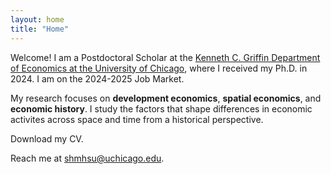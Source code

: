 ```yaml
---
layout: home
title: "Home"
---
```


Welcome! I am a Postdoctoral Scholar at the [Kenneth C. Griffin Department of Economics at the University of Chicago](https://economics.uchicago.edu/), where I received my Ph.D. in 2024. I am on the 2024-2025 Job Market.

My research focuses on **development economics**, **spatial economics**, and **economic history**. I study the factors that shape differences in economic activites across space and time from a historical perspective. 

Download my CV.

Reach me at <a href="mailto:shmhsu@uchicago.edu">shmhsu@uchicago.edu</a>.
